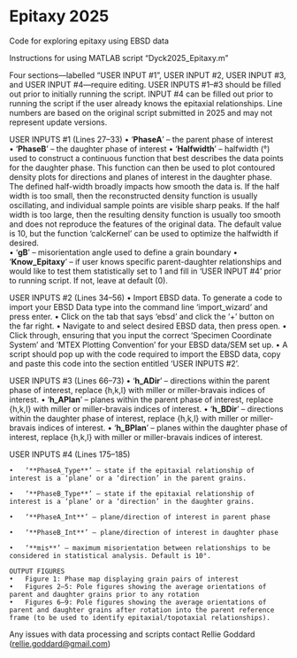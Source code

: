 # Epitaxy 2025
Code for exploring epitaxy using EBSD data

Instructions for using MATLAB script “Dyck2025_Epitaxy.m”

Four sections—labelled “USER INPUT #1”, USER INPUT #2, USER INPUT #3, and USER INPUT #4—require editing. USER INPUTS #1–#3 should be filled out prior to initially running the script. INPUT #4 can be filled out prior to running the script if the user already knows the epitaxial relationships. Line numbers are based on the original script submitted in 2025 and may not represent update versions. 

USER INPUTS #1 (Lines 27–33)
    •	‘**PhaseA**’ – the parent phase of interest  
    •	‘**PhaseB**’ – the daughter phase of interest 
    •	‘**Halfwidth**’ – halfwidth (°) used to construct a continuous function that best describes the data points for the daughter phase. This function can then be used to plot contoured density plots for directions and planes of interest in the daughter phase. The defined half-width broadly impacts how smooth the data is. If the half width is too small, then the reconstructed density function is usually oscillating, and individual sample points are visible sharp peaks. If the half width is too large, then the resulting density function is usually too smooth and does not reproduce the features of the original data. The default value is 10, but the function ‘calcKernel’ can be used to optimize the halfwidth if desired.  
    •	‘**gB**’ – misorientation angle used to define a grain boundary
    •	‘**Know_Epitaxy**’ – if user knows specific parent-daughter relationships and would like to test them statistically set to 1 and fill in ‘USER INPUT #4’ prior to running script. If not, leave at default (0). 

USER INPUTS #2 (Lines 34–56)
    •	Import EBSD data. To generate a code to import your EBSD Data type into the command line ‘import_wizard’ and press enter.
    •	Click on the tab that says ‘ebsd’ and click the ‘+’ button on the far right. 
    •	Navigate to and select desired EBSD data, then press open. 
    •	Click through, ensuring that you input the correct ‘Specimen Coordinate System’ and ‘MTEX Plotting Convention’ for your EBSD data/SEM set up. 
    •	A script should pop up with the code required to import the EBSD data, copy and paste this code into the section entitled ‘USER INPUTS #2’.
    
USER INPUTS #3 (Lines 66–73)
    •	‘**h_ADir**’ – directions within the parent phase of interest, replace {h,k,l} with miller or miller-bravais indices of interest.
    •	‘**h_APlan**’ – planes within the parent phase of interest, replace {h,k,l} with miller or miller-bravais indices of interest. 
    •	‘**h_BDir**’ – directions within the daughter phase of interest, replace {h,k,l} with miller or miller-bravais indices of interest. 
    •	‘**h_BPlan**’ – planes within the daughter phase of interest, replace {h,k,l} with miller or miller-bravais indices of interest. 
    
USER INPUTS #4 (Lines 175–185)

    •	‘**PhaseA_Type**’ – state if the epitaxial relationship of interest is a ‘plane’ or a ‘direction’ in the parent grains.
    
    •	‘**PhaseB_Type**’ – state if the epitaxial relationship of interest is a ‘plane’ or a ‘direction’ in the daughter grains.  
    
    •	‘**PhaseA_Int**’ – plane/direction of interest in parent phase 
    
    •	‘**PhaseB_Int**’ – plane/direction of interest in daughter phase 
    
    •	‘**mis**’ – maximum misorientation between relationships to be considered in statistical analysis. Default is 10°.  
    
    OUTPUT FIGURES
    •	Figure 1: Phase map displaying grain pairs of interest 
    •	Figures 2–5: Pole figures showing the average orientations of parent and daughter grains prior to any rotation
    •	Figures 6–9: Pole figures showing the average orientations of parent and daughter grains after rotation into the parent reference frame (to be used to identify epitaxial/topotaxial relationships).
    
Any issues with data processing and scripts contact Rellie Goddard (rellie.goddard@gmail.com)
